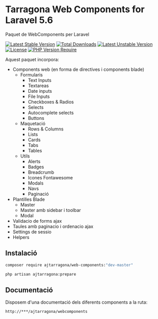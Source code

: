 # Tarragona Web Components for Laravel 5.6
Paquet de WebComponents per Laravel 

[![Latest Stable Version](http://poser.pugx.org/ajtarragona/web-components/v)](https://packagist.org/packages/ajtarragona/web-components) [![Total Downloads](http://poser.pugx.org/ajtarragona/web-components/downloads)](https://packagist.org/packages/ajtarragona/web-components) [![Latest Unstable Version](http://poser.pugx.org/ajtarragona/web-components/v/unstable)](https://packagist.org/packages/ajtarragona/web-components) [![License](http://poser.pugx.org/ajtarragona/web-components/license)](https://packagist.org/packages/ajtarragona/web-components) [![PHP Version Require](http://poser.pugx.org/ajtarragona/web-components/require/php)](https://packagist.org/packages/ajtarragona/web-components)


Aquest paquet incorpora:
 - Components web (en forma de directives i components blade)
 	- Formularis
 		- Text Inputs
		- Textareas
		- Date inputs
		- File Inputs
		- Checkboxes & Radios
		- Selects
		- Autocomplete selects
		- Buttons
 	- Maquetació
		- Rows & Columns
		- Lists
		- Cards
		- Tabs
		- Tables
 	- Utils
		- Alerts
		- Badges
		- Breadcrumb
		- Icones Fontawesome
		- Modals
		- Navs
		- Paginació
 - Plantilles Blade
 	- Master
 	- Master amb sidebar i toolbar
 	- Modal
 - Validacio de forms ajax
 - Taules amb paginacio i ordenacio ajax
 - Settings de sessio
 - Helpers

## Instalació
```bash
composer require ajtarragona/web-components:"dev-master"
```

```bash
php artisan ajtarragona:prepare
```

## Documentació
Disposem d'una documentació dels diferents components a la ruta:
```bash
http://***/ajtarragona/webcomponents
```
